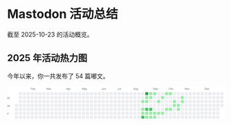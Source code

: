 # Mastodon 活动总结

截至 2025-10-23 的活动概览。

## 2025 年活动热力图

今年以来，你一共发布了 54 篇嘟文。

![Activity Heatmap](./heatmap.svg)